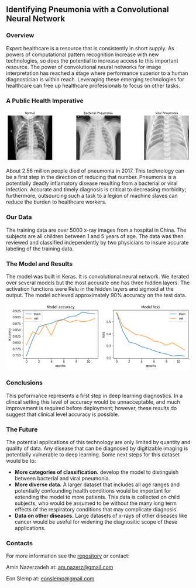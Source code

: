 ## Identifying Pneumonia with a Convolutional Neural Network

### Overview
Expert healthcare is a resource that is consistently in short supply.  As powers of computational pattern recognition increase with new technologies, so does the potential to increase access to this important resource.  The power of convolutional neural networks for image interpretation has reached a stage where performance superior to a human diagnostician is within reach.  Leveraging these emerging technologies for healthcare can free up healthcare professionals to focus on other tasks.  
  

### A Public Health Imperative

![Detecting Pneumonia](lungs.png)

About 2.56 million people died of pneumonia in 2017.  This technology can be a first step in the direction of reducing that number.  Pneumonia is a potentially deadly inflamatory disease resulting from a bacterial or viral infection.  Accurate and timely diagnosis is critical to decreasing morbidity; furthermore, outsourcing such a task to a legion of machine slaves can reduce the burden to healthcare workers.   

### Our Data

The training data are over 5000 x-ray images from a hospital in China.  The subjects are all children between 1 and 5 years of age.  The data was then reviewed and classified independently by two physicians to insure accurate labeling of the training data.

### The Model and Results

The model was built in Keras.  It is convolutional neural network.  We iterated over several models but the most accurate one has three hidden layers.  The activation functions were Relu in the hidden layers and sigmoid at the output.  The model achieved approximately 90%  accuracy on the test data.  

![performance](performance.png)

### Conclusions

This peformance represents a first step in deep learning diagnostics.  In a clincal setting this level of accuracy would be unnacceptable, and much improvement is required before deployment; however, these results do suggest that clinical level accuracy is possible.  

### The Future

The potential applications of this technology are only limited by quantity and quality of data.  Any disease that can be diagnosed by digitizable imaging is potentially vulnerable to deep learning.  Some next steps for this dataset would be to:
-  **More categories of classification.** develop the model to distinguish between bacterial and viral pneumonia.  
-  **More diverse data.** A larger dataset that includes all age ranges and potentially confounding health conditions would be important for extending the model to more patients.  This data is collected on child subjects, who would be assumed to be without the many long term effects of the respiratory conditions that may complicate diagnosis.  
- **Data on other diseases.** Large datasets of x-rays of other diseases like cancer would be useful for widening the diagnositic scope of these applications.  

### Contacts
For more information see the [repository](https://github.com/AMiNo-13/Pneumonia-Detection-Using-CNN) or contact:  

Amin Nazerzadeh at:
am.nazerz@gmail.com  

Eon Slemp at:
eonslemp@gmail.com
